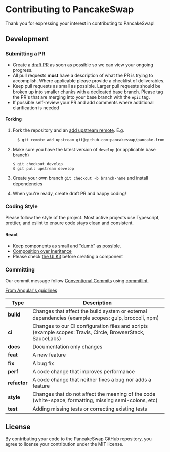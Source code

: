 # Contributing to PancakeSwap

Thank you for expressing your interest in contributing to PancakeSwap!

## Development

### Submitting a PR

- Create a [draft PR](https://github.blog/2019-02-14-introducing-draft-pull-requests/) as soon as possible so we can view your ongoing progress.
- All pull requests **must** have a description of what the PR is trying to accomplish. Where applicable please provide a checklist of deliverables.
- Keep pull requests as small as possible. Larger pull requests should be broken up into smaller chunks with a dedicated base branch. Please tag the PR's that are merging into your base branch with the `epic` tag.
- If possible self-review your PR and add comments where additional clarification is needed

#### Forking

1. Fork the repository and an [add upstream remote](https://docs.github.com/en/free-pro-team@latest/github/collaborating-with-issues-and-pull-requests/configuring-a-remote-for-a-fork). E.g.

   ```bash
     $ git remote add upstream git@github.com:pancakeswap/pancake-frontend.git
   ```

2. Make sure you have the latest version of `develop` (or applicable base branch)

   ```bash
   $ git checkout develop
   $ git pull upstream develop
   ```

3. Create your own branch `git checkout -b branch-name` and install dependencies
4. When you're ready, create draft PR and happy coding!

### Coding Style

Please follow the style of the project. Most active projects use Typescript, prettier, and eslint to ensure code stays clean and consistent.

#### React

- Keep components as small and ["dumb"](https://en.wikipedia.org/wiki/Pure_function) as possible.
- [Composition over Ineritance](https://reactjs.org/docs/composition-vs-inheritance.html)
- Please check [the UI Kit](https://github.com/pancakeswap/pancake-uikit) before creating a component

### Committing

Our commit message follow [Conventional Commits](https://www.conventionalcommits.org/en/v1.0.0/) using [commitlint](https://commitlint.js.org/#/).

[From Angular's guidlines](https://github.com/angular/angular/blob/22b96b9/CONTRIBUTING.md#-commit-message-guidelines)

| Type         | Description                                                                                                 |
| ------------ | ----------------------------------------------------------------------------------------------------------- |
| **build**    | Changes that affect the build system or external dependencies (example scopes: gulp, broccoli, npm)         |
| **ci**       | Changes to our CI configuration files and scripts (example scopes: Travis, Circle, BrowserStack, SauceLabs) |
| **docs**     | Documentation only changes                                                                                  |
| **feat**     | A new feature                                                                                               |
| **fix**      | A bug fix                                                                                                   |
| **perf**     | A code change that improves performance                                                                     |
| **refactor** | A code change that neither fixes a bug nor adds a feature                                                   |
| **style**    | Changes that do not affect the meaning of the code (white-space, formatting, missing semi-colons, etc)      |
| **test**     | Adding missing tests or correcting existing tests                                                           |

## License

By contributing your code to the PancakeSwap GitHub repository, you agree to license your contribution under the MIT license.
